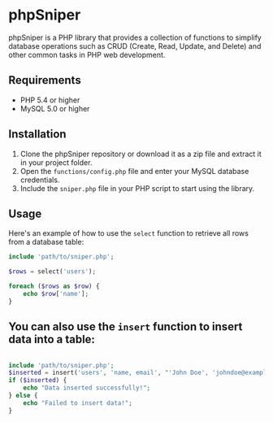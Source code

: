 # phpSniper



phpSniper is a PHP library that provides a collection of functions to simplify database operations such as CRUD (Create, Read, Update, and Delete) and other common tasks in PHP web development.

## Requirements

- PHP 5.4 or higher
- MySQL 5.0 or higher

## Installation

1. Clone the phpSniper repository or download it as a zip file and extract it in your project folder.
2. Open the `functions/config.php` file and enter your MySQL database credentials.
3. Include the `sniper.php` file in your PHP script to start using the library.

## Usage

Here's an example of how to use the `select` function to retrieve all rows from a database table:

```php
include 'path/to/sniper.php';

$rows = select('users');

foreach ($rows as $row) {
    echo $row['name'];
}
```


## You can also use the `insert` function to insert data into a table:

```php

include 'path/to/sniper.php';
$inserted = insert('users', 'name, email', "'John Doe', 'johndoe@example.com'");
if ($inserted) {
    echo "Data inserted successfully!";
} else {
    echo "Failed to insert data!";
}
